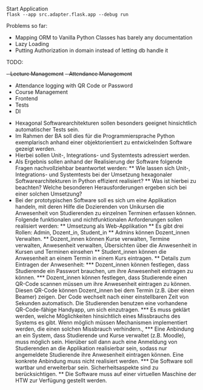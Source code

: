 Start Application \
`flask --app src.adapter.flask.app --debug run`

Problems so far:

- Mapping ORM to Vanilla Python Classes has barely any documentation
- Lazy Loading
- Putting Authorization in domain instead of letting db handle it

TODO:

~~- Lecture Management~~
~~- Attendance Management~~

- Attendance logging with QR Code or Password
- Course Management
- Frontend
- Tests
- DI

* Hexagonal Softwarearchitekturen sollen besonders geeignet hinsichtlich automatischer Tests sein.
* Im Rahmen der BA soll dies für die Programmiersprache Python exemplarisch anhand einer objektorientiert zu
  entwickelnden Software gezeigt werden.
* Hierbei sollen Unit-, Integrations- und Systemtests adressiert werden.
* Als Ergebnis sollen anhand der Realisierung der Software folgende Fragen nachvollziehbar beantwortet werden:
  ** Wie lassen sich Unit-, Integrations- und Systemtests bei der Umsetzung hexagonaler Softwarearchitekturen in Python
  effizient realisiert?
  ** Was ist hierbei zu beachten? Welche besonderen Herausforderungen ergeben sich bei einer solchen Umsetzung?
* Bei der prototypischen Software soll es sich um eine Applikation handeln, mit deren Hilfe die Dozierenden von
  Unikursen die Anwesenheit von Studierenden zu einzelnen Terminen erfassen können. Folgende funktionalen und
  nichtfunktionalen Anforderungen sollen realisiert werden:
  ** Umsetzung als Web-Applikation
  ** Es gibt drei Rollen: Admin, Dozent_in, Student_in
  ** Admins können Dozent_innen Verwalten.
  ** Dozent_innen können Kurse verwalten, Termine verwalten, Anwesenheit verwalten, Übersichten über die Anwesenheit in
  Kursen und Terminen einsehen
  ** Student_innen können die Anwesenheit an einem Termin in einem Kurs eintragen.
  ** Details zum Eintragen der Anwesenheit:
  *** Dozent_innen können festlegen, dass Studierende ein Passwort brauchen, um ihre Anwesenheit eintragen zu können.
  *** Dozent_innen können festlegen, dass Studierende einen QR-Code scannen müssen um ihre Anwesenheit eintragen zu
  können. Diesen QR-Code können Dozent_innen bei dem Termin (z.B. über einen Beamer) zeigen. Der Code wechselt nach
  einer einstellbaren Zeit von Sekunden automatisch. Die Studierenden benutzen eine vorhandene QR-Code-fähige Handyapp,
  um sich einzutragen.
  *** Es muss geklärt werden, welche Möglichkeiten hinsichtlich eines Missbrauchs des Systems es gibt. Wenn möglich
  müssen Mechanismen implementiert werden, die einen solchen Missbrauch verhindern.,
  *** Eine Anbindung an ein System, dass Studierende und Kurse verwaltet (z.B. Moodle), muss möglich sein. Hierüber soll
  dann auch eine Anmeldung von Studierenden an die Applikation realisierbar sein, sodass nur angemeldete Studierende
  ihre Anwesenheit eintragen können. Eine konkrete Anbindung muss nicht realisiert werden.
  *** Die Software soll wartbar und erweiterbar sein. Sicherheitsaspekte sind zu berücksichtigen.
  ** Die Software muss auf einer virtuellen Maschine der HTW zur Verfügung gestellt werden.